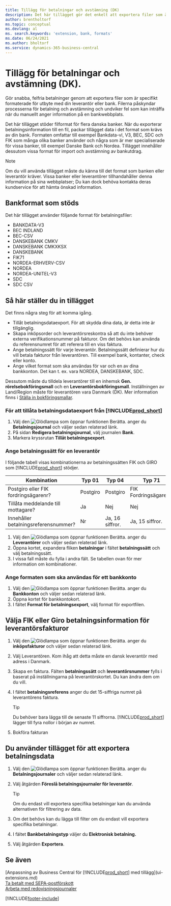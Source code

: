 ```yaml
---
title: Tillägg för betalningar och avstämning (DK)
description: Det här tillägget gör det enkelt att exportera filer som är förformaterade för att uppfylla bankkraven för elektroniska inlagor.
author: brentholtorf
ms.topic: conceptual
ms.devlang: al
ms. search.keywords: 'extension, bank, formats'
ms.date: 06/24/2021
ms.author: bholtorf
ms.service: dynamics-365-business-central
---
```


# <a name="the-payments-and-reconciliations-dk-extension"></a>Tillägg för betalningar och avstämning (DK).

Gör snabba, felfria betalninger genom att exportera filer som är specifikt formaterade för utbyte med din leverantör eller bank. Filerna påskyndar processerna för betalning och avstämning och undviker fel som kan inträffa när du manuellt anger information på en bankwebbplats.  

Det här tillägget stöder filformat för flera danska banker. När du exporterar betalningsinformation till en fil, packar tillägget data i det format som krävs av din bank. Formaten omfattar till exempel Bankdata-vl, V3, BEC, SDC och FIK som många olika banker använder och några som är mer specialiserade för vissa banker, till exempel Danske Bank och Nordea. Tillägget innehåller dessutom vissa format för import och avstämning av bankutdrag.  

> [!Note]
> Om du vill använda tillägget måste du känna till det format som banken eller leverantör kräver. Vissa banker eller leverantörer tillhandahåller denna information på sina webbplatser; Du kan dock behöva kontakta deras kundservice för att hämta önskad information.  

## <a name="supported-bank-formats"></a>Bankformat som stöds
Det här tillägget använder följande format för betalningsfiler:  

* BANKDATA-V3  
* BEC INDLAND  
* BEC-CSV  
* DANSKEBANK CMKV  
* DANSKEBANK CMKXKSX  
* DANSKEBANK  
* FIK71  
* NORDEA-ERHVERV-CSV  
* NORDEA  
* NORDEA-UNITEL-V3  
* SDC  
* SDC CSV  

## <a name="to-set-up-the-extension"></a>Så här ställer du in tillägget

Det finns några steg för att komma igång.  

* Tillåt betalningsdataexport. För att skydda dina data, är detta inte är tillgänglig.  
* Skapa inköpsorder och leverantörsreskontra så att du inte behöver externa verifikationsnummer på fakturor. Om det behövs kan använda du referensnumret för att referera till en viss faktura.  
* Ange betalningssätt för varje leverantör. Betalningssätt definierar hur du vill betala fakturor från leverantören. Till exempel bank, kontanter, check eller konto.  
* Ange vilket format som ska användas för var och en av dina bankkonton. Det kan t. ex. vara NORDEA, DANSKEBANK, SDC.  

Dessutom måste du tilldela leverantörer till en inhemsk **Gen. rörelsebokföringsmall** och en **Leverantörsbokföringsmall**. Inställningen av Land/Region måste för leverantören vara Danmark (DK). Mer information finns i [Ställa in bokföringsmallar](finance-posting-groups.md).  

### <a name="to-allow--to-export-payment-data"></a>För att tillåta betalningsdataexport från [!INCLUDE[prod_short](includes/prod_short.md)]

1. Välj den ![Glödlampa som öppnar funktionen Berätta.](media/ui-search/search_small.png "Berätta för mig vad du vill göra") anger du **Betalningsjournal** och väljer sedan relaterad länk.  
2. På sidan **Redigera betalningsjournal**, välj journalen **Bank**.  
3. Markera kryssrutan **Tillåt betalningsexport**.  

### <a name="to-specify-a-payment-method-for-a-vendor"></a>Ange betalningssätt för en leverantör

I följande tabell visas kombinationerna av betalningssätten FIK och GIRO som [!INCLUDE[prod_short](includes/prod_short.md)] stödjer.

|Kombination|Typ 01 | Typ 04 | Typ 71 | Typ 73 |
|----|--------|---------|---------|---------|
|Postgiro eller FIK fordringsägarenr? | Postgiro | Postgiro | FIK Fordringsägarenr. | FIK Fordringsägarenr.|
|Tillåta meddelande till mottagare? | Ja |Nej |Nej | Ja |
|Innehåller betalningsreferensnummer? | Nr | Ja, 16 siffror. | Ja, 15 siffror. | Nej|

1. Välj den ![Glödlampa som öppnar funktionen Berätta.](media/ui-search/search_small.png "Berätta för mig vad du vill göra") anger du **Leverantörer** och väljer sedan relaterad länk.  
2. Öppna kortet, expandera fliken **betalningar** i fältet **betalningssätt** och välj betalningssätt.  
3. I vissa fall måste du fylla i andra fält. Se tabellen ovan för mer information om kombinationer.  

### <a name="to-specify-the-format-to-use-for-a-bank-account"></a>Ange formaten som ska användas för ett bankkonto

1. Välj den ![Glödlampa som öppnar funktionen Berätta.](media/ui-search/search_small.png "Berätta vad du vill göra") anger du **Bankkonton** och väljer sedan relaterad länk.  
2. Öppna kortet för bankkontokort.  
3. I fältet **Format för betalningsexport**, välj format för exportfilen.  

## <a name="choosing-the-fik-or-giro-payment-information-for-vendor-invoices"></a>Välja FIK eller Giro betalningsinformation för leverantörsfakturor

1. Välj den ![Glödlampa som öppnar funktionen Berätta.](media/ui-search/search_small.png "Berätta vad du vill göra") anger du **inköpsfakturor** och väljer sedan relaterad länk.
2. Välj Leverantören. Kom ihåg att detta måste en dansk leverantör med adress i Danmark.
3. Skapa en faktura. Fälten **betalningssätt** och **leverantörsnummer** fylls i baserat på inställningarna på leverantörskortet. Du kan ändra dem om du vill.
4. I fältet **betalningsreferens** anger du det 15-siffriga numret på leverantörens faktura.  

    > [!Tip]
    > Du behöver bara lägga till de senaste 11 siffrorna. [!INCLUDE[prod_short](includes/prod_short.md)] lägger till fyra nollor i början av numret.  

5. Bokföra fakturan

## <a name="to-use-the-extension-to-export-payment-data"></a>Du använder tillägget för att exportera betalningsdata

1. Välj den ![Glödlampa som öppnar funktionen Berätta.](media/ui-search/search_small.png "Berätta vad du vill göra") anger du **Betalningsjournaler** och väljer sedan relaterad länk.  
2. Välj åtgärden **Föreslå betalningsjournaler för leverantör**.  

    > [!Tip]
    > Om du endast vill exportera specifika betalningar kan du använda alternativen för filtrering av data.  

3. Om det behövs kan du lägga till filter om du endast vill exportera specifika betalningar.  
4. I fältet **Bankbetalningstyp** väljer du **Elektronisk betalning.**  
5. Välj åtgärden **Exportera**.  

## <a name="see-also"></a>Se även

[Anpassning av Business Central för [!INCLUDE[prod_short](includes/prod_short.md)] med tillägg](ui-extensions.md)  
[Ta betalt med SEPA-postförskott](finance-collect-payments-with-sepa-direct-debit.md)  
[Arbeta med redovisningsjournaler](ui-work-general-journals.md)  


[!INCLUDE[footer-include](includes/footer-banner.md)]
